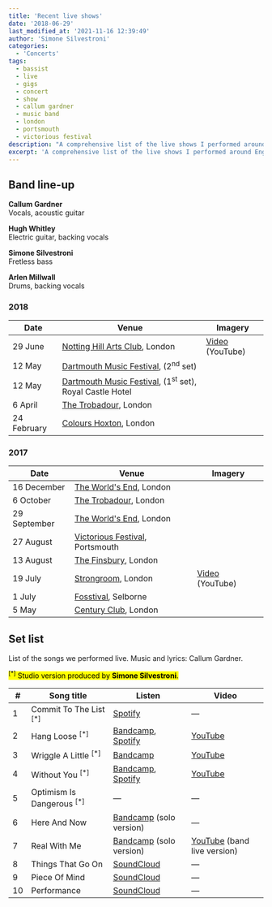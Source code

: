 ```yaml
---
title: 'Recent live shows'
date: '2018-06-29'
last_modified_at: '2021-11-16 12:39:49'
author: 'Simone Silvestroni'
categories:
  - 'Concerts'
tags:
  - bassist
  - live
  - gigs
  - concert
  - show
  - callum gardner
  - music band
  - london
  - portsmouth
  - victorious festival
description: "A comprehensive list of the live shows I performed around England as a bass player, between 2017 and 2018, with Callum Gardner and his band."
excerpt: 'A comprehensive list of the live shows I performed around England as a bass player, between 2017 and 2018, with Callum Gardner and his band.'
---
```

## Band line-up

**Callum Gardner**<br>
Vocals, acoustic guitar

**Hugh Whitley**<br>
Electric guitar, backing vocals

**Simone Silvestroni**<br>
Fretless bass  

**Arlen Millwall**<br>
Drums, backing vocals

### 2018

<table class="table table-responsive mt-4 mb-5">
  <thead>
    <tr>
      <th scope="col" class="w-20">Date</th>
      <th scope="col" class="w-70">Venue</th>
      <th scope="col" class="w-10">Imagery</th>
    </tr>
  </thead>
  <tbody>
    <tr>
      <td>29 June</td>
      <td><a href="https://nottinghillartsclub.com/" target="_blank" rel="noopener noreferrer">Notting Hill Arts Club</a>, London</td>
      <td><a href="https://youtu.be/pXi5-hiRKuM" target="_blank" rel="noopener noreferrer">Video</a> (YouTube)</td>
    </tr>
    <tr>
      <td>12 May</td>
      <td><a href="https://www.dartmusicfestival.co.uk/" target="_blank" rel="noopener noreferrer">Dartmouth Music Festival</a>, (2<sup>nd</sup> set)</td>
      <td></td>
    </tr>
    <tr>
      <td>12 May</td>
      <td><a href="https://www.dartmusicfestival.co.uk/" target="_blank" rel="noopener noreferrer">Dartmouth Music Festival</a>, (1<sup>st</sup> set), Royal Castle Hotel</td>
      <td></td>
    </tr>
    <tr>
      <td>6 April</td>
      <td><a href="http://www.troubadourlondon.com/" target="_blank" rel="noopener noreferrer">The Trobadour</a>, London</td>
      <td></td>
    </tr>
    <tr>
      <td>24 February</td>
      <td><a href="https://www.colourshoxton.com/" target="_blank" rel="noopener noreferrer">Colours Hoxton</a>, London</td>
      <td></td>
    </tr>
  </tbody>
</table>

### 2017

<table class="table table-responsive table-striped mt-4 mb-5">
  <thead>
    <tr>
      <th scope="col" class="w-20">Date</th>
      <th scope="col" class="w-70">Venue</th>
      <th scope="col" class="w-10">Imagery</th>
    </tr>
  </thead>
  <tbody>
   <tr>
      <td>16 December</td>
      <td><a href="https://www.theworldsend.co.uk/" target="_blank" rel="noopener noreferrer">The World's End</a>, London</td>
      <td></td>
    </tr>
    <tr>
      <td>6 October</td>
      <td><a href="http://www.troubadourlondon.com/" target="_blank" rel="noopener noreferrer">The Trobadour</a>, London</td>
      <td></td>
    </tr>
    <tr>
      <td>29 September</td>
      <td><a href="https://www.theworldsend.co.uk/" target="_blank" rel="noopener noreferrer">The World's End</a>, London</td>
      <td></td>
    </tr>
    <tr>
      <td>27 August</td>
      <td><a href="https://www.victoriousfestival.co.uk/" target="_blank" rel="noopener noreferrer">Victorious Festival</a>, Portsmouth</td>
      <td></td>
    </tr>
    <tr>
      <td>13 August</td>
      <td><a href="http://www.thefinsbury.co.uk/" target="_blank" rel="noopener noreferrer">The Finsbury</a>, London</td>
      <td></td>
    </tr>
    <tr>
      <td>19 July</td>
      <td><a href="https://www.strongroombar.com/" target="_blank" rel="noopener noreferrer">Strongroom</a>, London</td>
      <td><a href="https://youtu.be/VqOZbBRU-H8" target="_blank" rel="noopener noreferrer">Video</a> (YouTube)</td>
    </tr>
    <tr>
      <td>1 July</td>
      <td><a href="http://www.fosstival.co.uk/" target="_blank" rel="noopener noreferrer">Fosstival</a>, Selborne</td>
      <td></td>
    </tr>
    <tr>
      <td>5 May</td>
      <td><a href="https://www.centuryclub.co.uk/" target="_blank" rel="noopener noreferrer">Century Club</a>, London</td>
      <td></td>
    </tr>
  </tbody>
</table>

## Set list

List of the songs we performed live. Music and lyrics: Callum Gardner.

<p class="detached"><mark class="m2m-highlight small"><sup>[*]</sup> Studio version produced by <strong>Simone Silvestroni</strong>.</mark></p>

<table class="table table-responsive table-striped mt-4 mb-5">
  <thead>
    <tr>
      <th scope="col">#</th>
      <th scope="col">Song title</th>
      <th scope="col">Listen</th>
      <th scope="col">Video</th>
    </tr>
  </thead>
  <tbody>
    <tr>
      <td>1</td>
      <td>Commit To The List <sup>[*]</sup></td>
      <td><a href="https://open.spotify.com/track/4e2PTyfPfvw9WunM9nG0nT" target="_blank" rel="noopener noreferrer">Spotify</a></td>
      <td>—</td>
    </tr>
    <tr>
      <td>2</td>
      <td>Hang Loose <sup>[*]</sup></td>
      <td><a href="https://callumgardner.bandcamp.com/track/hang-loose" target="_blank" rel="noopener noreferrer">Bandcamp</a>, <a href="https://open.spotify.com/track/4fjsetRyxT355DTvrmYNqm" target="_blank" rel="noopener noreferrer">Spotify</a></td>
      <td><a href="https://youtu.be/OeDQvTX9jiA" target="_blank" rel="noopener noreferrer">YouTube</a></td>
    </tr>
    <tr>
      <td>3</td>
      <td>Wriggle A Little <sup>[*]</sup></td>
      <td><a href="https://callumgardner.bandcamp.com/track/wriggle-a-little" target="_blank" rel="noopener noreferrer">Bandcamp</a></td>
      <td><a href="https://youtu.be/DFX53PxJk5c" target="_blank" rel="noopener noreferrer">YouTube</a></td>
    </tr>
    <tr>
      <td>4</td>
      <td>Without You <sup>[*]</sup></td>
      <td><a href="https://callumgardner.bandcamp.com/track/without-you" target="_blank" rel="noopener noreferrer">Bandcamp</a>, <a href="https://open.spotify.com/track/77TvW6kCTo3NlFlPsDWBMx" target="_blank" rel="noopener noreferrer">Spotify</a></td>
      <td><a href="https://youtu.be/YBhoeAqk2no" target="_blank" rel="noopener noreferrer">YouTube</a></td>
    </tr>
    <tr>
      <td>5</td>
      <td>Optimism Is Dangerous <sup>[*]</sup></td>
      <td>—</td>
      <td>—</td>
    </tr>
    <tr>
      <td>6</td>
      <td>Here And Now</td>
      <td><a href="https://callumgardner.bandcamp.com/track/here-now" target="_blank" rel="noopener noreferrer">Bandcamp</a> (solo version)</td>
      <td>—</td>
    </tr>
    <tr>
      <td>7</td>
      <td>Real With Me</td>
      <td><a href="https://callumgardner.bandcamp.com/track/real-with-me" target="_blank" rel="noopener noreferrer">Bandcamp</a> (solo version)</td>
      <td><a href="https://youtu.be/pXi5-hiRKuM" target="_blank" rel="noopener noreferrer">YouTube</a> (band live version)</td>
    </tr>
    <tr>
      <td>8</td>
      <td>Things That Go On</td>
      <td><a href="https://soundcloud.com/callum_gardner/things-that-go-on-callum-gardner?si=5048f2d1df6048d98c8679661d630b18" target="_blank" rel="noopener noreferrer">SoundCloud</a></td>
      <td>—</td>
    </tr>
    <tr>
      <td>9</td>
      <td>Piece Of Mind</td>
      <td><a href="https://soundcloud.com/callum_gardner/piece-of-mind?si=0465f130489548b5b590841d4aea1ff1" target="_blank" rel="noopener noreferrer">SoundCloud</a></td>
      <td>—</td>
    </tr>    
    <tr>
      <td>10</td>
      <td>Performance</td>
      <td><a href="https://soundcloud.com/callum_gardner/performance-callum-gardner?si=9d15d36744bf470892b046cf87ef4b09" target="_blank" rel="noopener noreferrer">SoundCloud</a></td>
      <td>—</td>
    </tr>
  </tbody>
</table>